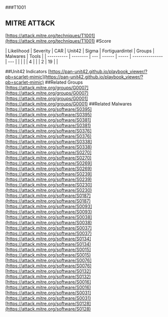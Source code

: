 ###T1001
## MITRE ATT&CK
[https://attack.mitre.org/techniques/T1001](https://attack.mitre.org/techniques/T1001)
#Score

| Likelihood | Severity | CAR | Unit42 | Sigma | Fortiguardintel | Groups | Malwares | Tools |
| ---------- | -------- | --- | ------ | ----- | --------------- | ---  |
 |   |   |   | 4 |   |   | 2 | 19 |   |

##Unit42 Indicators
[https://pan-unit42.github.io/playbook_viewer/?pb=scarlet-mimic](https://pan-unit42.github.io/playbook_viewer/?pb=scarlet-mimic)
[]()
##Related Groups
[https://attack.mitre.org/groups/G0007](https://attack.mitre.org/groups/G0007)
[https://attack.mitre.org/groups/G0001](https://attack.mitre.org/groups/G0001)
[]()
##Related Malwares
[https://attack.mitre.org/software/S0395](https://attack.mitre.org/software/S0395)
[https://attack.mitre.org/software/S0381](https://attack.mitre.org/software/S0381)
[https://attack.mitre.org/software/S0376](https://attack.mitre.org/software/S0376)
[https://attack.mitre.org/software/S0338](https://attack.mitre.org/software/S0338)
[https://attack.mitre.org/software/S0270](https://attack.mitre.org/software/S0270)
[https://attack.mitre.org/software/S0269](https://attack.mitre.org/software/S0269)
[https://attack.mitre.org/software/S0239](https://attack.mitre.org/software/S0239)
[https://attack.mitre.org/software/S0230](https://attack.mitre.org/software/S0230)
[https://attack.mitre.org/software/S0187](https://attack.mitre.org/software/S0187)
[https://attack.mitre.org/software/S0093](https://attack.mitre.org/software/S0093)
[https://attack.mitre.org/software/S0038](https://attack.mitre.org/software/S0038)
[https://attack.mitre.org/software/S0037](https://attack.mitre.org/software/S0037)
[https://attack.mitre.org/software/S0134](https://attack.mitre.org/software/S0134)
[https://attack.mitre.org/software/S0015](https://attack.mitre.org/software/S0015)
[https://attack.mitre.org/software/S0076](https://attack.mitre.org/software/S0076)
[https://attack.mitre.org/software/S0132](https://attack.mitre.org/software/S0132)
[https://attack.mitre.org/software/S0016](https://attack.mitre.org/software/S0016)
[https://attack.mitre.org/software/S0031](https://attack.mitre.org/software/S0031)
[https://attack.mitre.org/software/S0128](https://attack.mitre.org/software/S0128)
[]()

